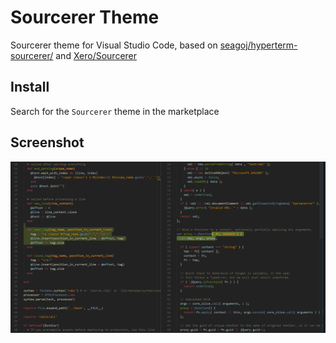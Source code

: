 # Sourcerer Theme

Sourcerer theme for Visual Studio Code, based on [seagoj/hyperterm-sourcerer/](https://github.com/seagoj/hyperterm-sourcerer/) and [Xero/Sourcerer](https://github.com/xero/sourcerer)

## Install

Search for the `Sourcerer` theme in the marketplace

## Screenshot

![ScreenShot](https://raw.githubusercontent.com/bpruitt-goddard/vscode-sourcerer/master/screenshot1.png)